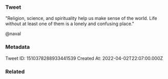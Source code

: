 ### Tweet
"Religion, science, and spirituality help us make sense of the world. Life without at least one of them is a lonely and confusing place."

@naval

### Metadata
Tweet ID: 1510378288933441539
Created At: 2022-04-02T22:07:00.000Z

### Related

